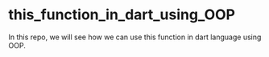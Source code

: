 # this_function_in_dart_using_OOP
In this repo, we will see how we can use this function in dart language using OOP.
